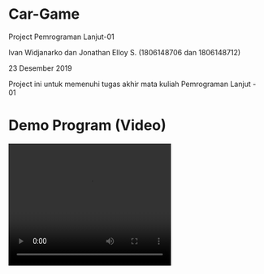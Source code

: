 # Car-Game
Project Pemrograman Lanjut-01

Ivan Widjanarko dan Jonathan Elloy S.
(1806148706 dan 1806148712)

23 Desember 2019

Project ini untuk memenuhi tugas akhir mata kuliah Pemrograman Lanjut - 01

# Demo Program (Video)

<video width = "320" height = "240" autoplay>
    <source src="https://github.com/IvanWidjanarko/Car-Game/blob/master/Crazy%20Driver%5B4%5D.mpg" type="video/mp4">
</video>

